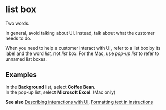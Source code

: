 # list box

Two words. 

In general, avoid talking about UI. Instead, talk about what the customer needs to do. 

When you need to help a customer interact with UI, refer to a list box by its label and the word *list,* not *list box*. For the Mac, use *pop-up list* to refer to unnamed list boxes.

## Examples

In the **Background** list, select **Coffee Bean**.   
In the pop-up list, select **Microsoft Excel**. (Mac only)

**See also** [Describing interactions with UI](~/procedures-instructions/describing-interactions-with-ui.md), [Formatting text in instructions](~/procedures-instructions/formatting-text-in-instructions.md)
